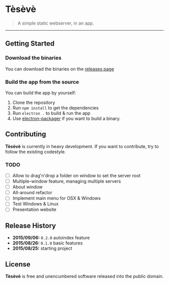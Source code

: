 # Tèsèvè

> A simple static webserver, in an app.

* * *

## Getting Started

### Download the binaries

You can download the binaries on the [releases page](https://github.com/leny/teseve/releases)

### Build the app from the source

You can build the app by yourself:

1. Clone the repository
2. Run `npm install` to get the dependencies
3. Run `electron .` to build & run the app
4. Use [electron-packager](https://github.com/maxogden/electron-packager) if you want to build a binary.

## Contributing

**Tèsèvè** is currently in heavy development. If you want to contribute, try to follow the existing codestyle.

### TODO

* [ ] Allow to drag'n'drop a folder on window to set the server root
* [ ] Multiple-window feature, managing multiple servers
* [ ] About window
* [ ] All-around refactor
* [ ] Implement main menu for OSX & Windows
* [ ] Test Windows & Linux
* [ ] Presentation website

## Release History
* **2015/09/06:** `0.2.0` autoindex feature
* **2015/08/26:** `0.1.0` basic features
* **2015/08/25:** starting project

## License

**Tèsèvè** is free and unencumbered software released into the public domain.
